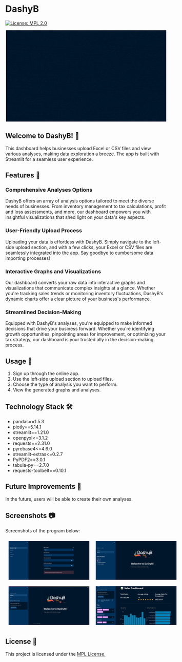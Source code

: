 # DashyB
[![License: MPL 2.0](https://img.shields.io/badge/License-MPL_2.0-brightgreen.svg)](https://opensource.org/licenses/MPL-2.0)

<div align="center">
  <img src="../../DashyB_logo_cropped.gif" alt="DashyB Logo" width="500">
</div>

## Welcome to DashyB! 🎉 
This dashboard helps businesses upload Excel or CSV files and view various analyses, making data exploration a breeze. The app is built with Streamlit for a seamless user experience.

## Features 🌟

### Comprehensive Analyses Options

DashyB offers an array of analysis options tailored to meet the diverse needs of businesses. From inventory management to tax calculations, profit and loss assessments, and more, our dashboard empowers you with insightful visualizations that shed light on your data's key aspects.

### User-Friendly Upload Process

Uploading your data is effortless with DashyB. Simply navigate to the left-side upload section, and with a few clicks, your Excel or CSV files are seamlessly integrated into the app. Say goodbye to cumbersome data importing processes!

### Interactive Graphs and Visualizations

Our dashboard converts your raw data into interactive graphs and visualizations that communicate complex insights at a glance. Whether you're tracking sales trends or monitoring inventory fluctuations, DashyB's dynamic charts offer a clear picture of your business's performance.

### Streamlined Decision-Making

Equipped with DashyB's analyses, you're equipped to make informed decisions that drive your business forward. Whether you're identifying growth opportunities, pinpointing areas for improvement, or optimizing your tax strategy, our dashboard is your trusted ally in the decision-making process.

## Usage 🚀

1. Sign up through the online app.
2. Use the left-side upload section to upload files.
3. Choose the type of analysis you want to perform.
4. View the generated graphs and analyses.

## Technology Stack 🛠️

- pandas==1.5.3
- plotly==5.14.1
- streamlit==1.21.0
- openpyxl<=3.1.2
- requests==2.31.0
- pyrebase4<=4.6.0
- streamlit-extras<=0.2.7
- PyPDF2==3.0.1
- tabula-py==2.7.0
- requests-toolbelt==0.10.1

## Future Improvements 🚧

In the future, users will be able to create their own analyses.

## Screenshots 📷

Screenshots of the program below:
<div style="display: flex;">
    <img src="../../dashyb_start_page.jpeg" alt="Image 1" style="flex: 1; max-width: 50%; margin: 10px;">
    <img src="../../dashyb_select_analysis_page.png" alt="Image 2" style="flex: 1; max-width: 50%; margin: 10px;">
</div>

<div style="display: flex;">
    <img src="../../dashyb_upload_file_page.png" alt="Image 1" style="flex: 1; max-width: 50%; margin: 10px;">
    <img src="../../dashyb_analysis_display_page.png" alt="Image 2" style="flex: 1; max-width: 50%; margin: 10px;">
</div>

## License 📝

This project is licensed under the [MPL License.](https://opensource.org/licenses/MPL-2.0)
